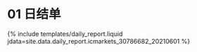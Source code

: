 # 01 日结单

{% include  templates/daily_report.liquid jdata=site.data.daily_report.icmarkets_30786682_20210601 %}